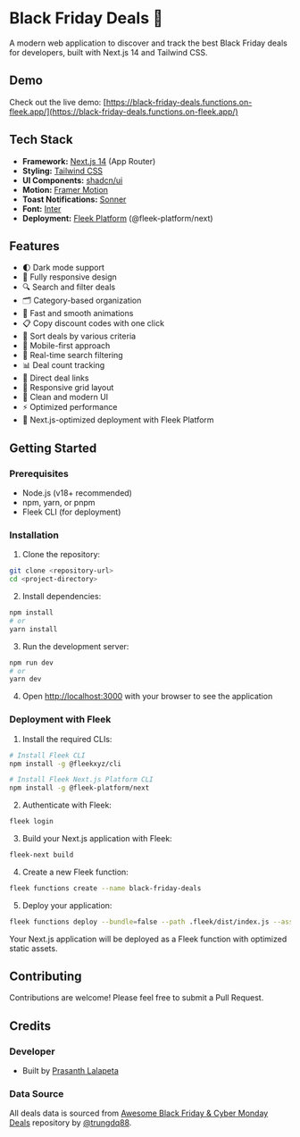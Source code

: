 # Black Friday Deals 🎁

A modern web application to discover and track the best Black Friday deals for developers, built with Next.js 14 and Tailwind CSS.

## Demo

Check out the live demo: [https://black-friday-deals.functions.on-fleek.app/](https://black-friday-deals.functions.on-fleek.app/)

## Tech Stack

- **Framework:** [Next.js 14](https://nextjs.org/) (App Router)
- **Styling:** [Tailwind CSS](https://tailwindcss.com)
- **UI Components:** [shadcn/ui](https://ui.shadcn.com)
- **Motion:** [Framer Motion](https://www.framer.com/motion/)
- **Toast Notifications:** [Sonner](https://sonner.emilkowal.ski/)
- **Font:** [Inter](https://fonts.google.com/specimen/Inter)
- **Deployment:** [Fleek Platform](https://fleek.xyz/) (@fleek-platform/next)

## Features

- 🌓 Dark mode support
- 📱 Fully responsive design
- 🔍 Search and filter deals
- 🗂️ Category-based organization
- 💨 Fast and smooth animations
- 📋 Copy discount codes with one click
- 🔄 Sort deals by various criteria
- 📱 Mobile-first approach
- 🎯 Real-time search filtering
- 📊 Deal count tracking
- 🔗 Direct deal links
- 📱 Responsive grid layout
- 🎨 Clean and modern UI
- ⚡ Optimized performance
- 🚀 Next.js-optimized deployment with Fleek Platform

## Getting Started

### Prerequisites

- Node.js (v18+ recommended)
- npm, yarn, or pnpm
- Fleek CLI (for deployment)

### Installation

1. Clone the repository:
```bash
git clone <repository-url>
cd <project-directory>
```

2. Install dependencies:
```bash
npm install
# or
yarn install
```

3. Run the development server:
```bash
npm run dev
# or
yarn dev
```

4. Open [http://localhost:3000](http://localhost:3000) with your browser to see the application

### Deployment with Fleek

1. Install the required CLIs:
```bash
# Install Fleek CLI
npm install -g @fleekxyz/cli

# Install Fleek Next.js Platform CLI
npm install -g @fleek-platform/next
```

2. Authenticate with Fleek:
```bash
fleek login
```

3. Build your Next.js application with Fleek:
```bash
fleek-next build
```

4. Create a new Fleek function:
```bash
fleek functions create --name black-friday-deals
```

5. Deploy your application:
```bash
fleek functions deploy --bundle=false --path .fleek/dist/index.js --assets .fleek/static --name black-friday-deals
```

Your Next.js application will be deployed as a Fleek function with optimized static assets.

## Contributing

Contributions are welcome! Please feel free to submit a Pull Request.

## Credits

### Developer
- Built by [Prasanth Lalapeta](https://x.com/heylalapeta)

### Data Source
All deals data is sourced from [Awesome Black Friday & Cyber Monday Deals](https://github.com/trungdq88/Awesome-Black-Friday-Cyber-Monday) repository by [@trungdq88](https://github.com/trungdq88).


